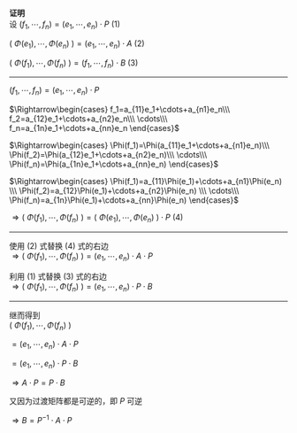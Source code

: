 **证明**  
设 $(f_1,\cdots,f_n)=(e_1,\cdots,e_n)\cdot P\ (1)$   
  
 $(\ \Phi(e_1),\cdots,\Phi(e_n)\ )  
=(e_1,\cdots,e_n)\cdot A\ (2)$   
  
 $(\ \Phi(f_1),\cdots,\Phi(f_n)\ )  
=(f_1,\cdots,f_n)\cdot B\ (3)$   
  
---  
  
 $(f_1,\cdots,f_n)=(e_1,\cdots,e_n)\cdot P$   
  
 $\Rightarrow\begin{cases}  
f_1=a_{11}e_1+\cdots+a_{n1}e_n\\\   
f_2=a_{12}e_1+\cdots+a_{n2}e_n\\\   
\cdots\\\   
f_n=a_{1n}e_1+\cdots+a_{nn}e_n  
\end{cases}$   
  
 $\Rightarrow\begin{cases}  
\Phi(f_1)=\Phi(a_{11}e_1+\cdots+a_{n1}e_n)\\\   
\Phi(f_2)=\Phi(a_{12}e_1+\cdots+a_{n2}e_n)\\\   
\cdots\\\   
\Phi(f_n)=\Phi(a_{1n}e_1+\cdots+a_{nn}e_n)  
\end{cases}$   
  
 $\Rightarrow\begin{cases}  
\Phi(f_1)=a_{11}\Phi(e_1)+\cdots+a_{n1}\Phi(e_n)  
\\\   
\Phi(f_2)=a_{12}\Phi(e_1)+\cdots+a_{n2}\Phi(e_n)  
\\\   
\cdots\\\   
\Phi(f_n)=a_{1n}\Phi(e_1)+\cdots+a_{nn}\Phi(e_n)  
\end{cases}$   
  
 $\Rightarrow  
(\ \Phi(f_1),\cdots,\Phi(f_n)\ )  
=(\ \Phi(e_1),\cdots,\Phi(e_n)\ )\cdot P\ (4)$   
  
---  
  
使用 $(2)$ 式替换 $(4)$ 式的右边  
 $\Rightarrow(\ \Phi(f_1),\cdots,\Phi(f_n)\ )=(e_1,\cdots,e_n)\cdot A\cdot P$   
  
利用 $(1)$ 式替换 $(3)$ 式的右边  
 $\Rightarrow(\ \Phi(f_1),\cdots,\Phi(f_n)\ )=(e_1,\cdots,e_n)\cdot P\cdot B$   
  
---  
继而得到  
 $(\ \Phi(f_1),\cdots,\Phi(f_n)\ )$   
  
 $=(e_1,\cdots,e_n)\cdot A\cdot P$   
  
 $=(e_1,\cdots,e_n)\cdot P\cdot B$   
  
 $\Rightarrow A\cdot P=P\cdot B$   
  
又因为过渡矩阵都是可逆的，即 $P$ 可逆  
  
 $\Rightarrow B=P^{-1}\cdot A\cdot P$   
